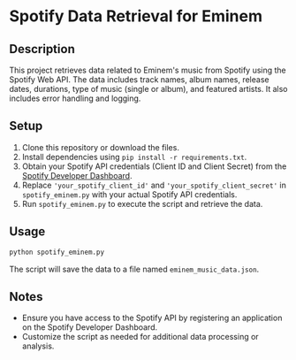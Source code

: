 # Spotify Data Retrieval for Eminem

## Description
This project retrieves data related to Eminem's music from Spotify using the Spotify Web API. The data includes track names, album names, release dates, durations, type of music (single or album), and featured artists. It also includes error handling and logging.

## Setup

1. Clone this repository or download the files.
2. Install dependencies using `pip install -r requirements.txt`.
3. Obtain your Spotify API credentials (Client ID and Client Secret) from the [Spotify Developer Dashboard](https://developer.spotify.com/dashboard/applications).
4. Replace `'your_spotify_client_id'` and `'your_spotify_client_secret'` in `spotify_eminem.py` with your actual Spotify API credentials.
5. Run `spotify_eminem.py` to execute the script and retrieve the data.

## Usage

```sh
python spotify_eminem.py
```

The script will save the data to a file named `eminem_music_data.json`.

## Notes
- Ensure you have access to the Spotify API by registering an application on the Spotify Developer Dashboard.
- Customize the script as needed for additional data processing or analysis.
